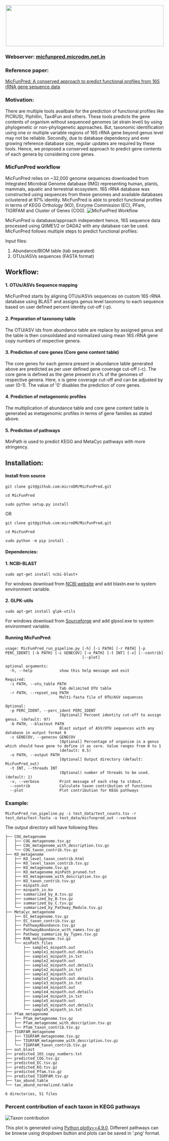 [<p align="center"><img src="logo.jpeg" width=500 height=130></p>](http://210.212.161.138/MicFunPred/)

### Webserver: [micfunpred.microdm.net.in](http://micfunpred.microdm.net.in/)

### Reference paper: 
[MicFunPred: A conserved approach to predict functional profiles from 16S rRNA gene sequence data](https://www.sciencedirect.com/science/article/pii/S0888754321003293)

### Motivation: 
There are multiple tools availbale for the prediction of functional profiles like PICRUSt, Piphillin, Tax4Fun and others. These tools predicts the gene contents of organism without sequenced genomes (at strain level) by using phylogenetic or non-phylogenetic approaches. But, taxonomic identification using one or multiple variable regions of 16S rRNA gene beyond genus level may not be reliable. Secondly, due to database dependency and ever growing reference database size, regular updates are required by these tools. Hence, we proposed a conserved approach to predict gene contents of each genera by considering core genes.

### MicFunPred workflow
MicFunPred relies on ~32,000 genome sequences downloaded from Integrated Microbial Genome database (IMG) representing human, plants, mammals, aquatic and terrestrial ecosystem. 16S rRNA database was constructed using sequences from these genomes and available databases oclustered at 97% identity. MicFunPred is able to predict functional profiles in terms of KEGG Orthology (KO), Enzyme Commission (EC), PFam, TIGRFAM and Cluster of Genes (COG).
![MicFunPred Workflow](workflow.jpeg)

MicFunPred is database/approach independent hence, 16S sequence data processed using QIIME1/2 or DADA2 with any database can be used. MicFunPred follows multiple steps to predict functional profiles:

Input files:

1. Abundance/BIOM table (tab separated)
2. OTUs/ASVs sequences (FASTA format)

## Workflow:

#### 1. OTUs/ASVs Sequence mapping
MicFunPred starts by aligning OTUs/ASVs sequences on custom 16S rRNA database using BLAST and assigns genus level taxonomy to each sequence based on user defined percent identity cut-off (-p).

#### 2. Preparation of taxonomy table
The OTU/ASV ids from abundance table are replace by assigned genus and the table is then consolidated and normalized using mean 16S rRNA gene copy numbers of respective genera.

#### 3. Prediction of core genes (Core gene content table)
The core genes for each genera present in abundance table generated above are predicted as per user defined gene coverage cut-off (-c). The core gene is defined as the gene present in x% of the genomes of respective genera. Here, x is gene coverage cut-off and can be adjusted by user (0-1). The value of '0' disables the prediction of core genes.

#### 4. Prediction of metagenomic profiles
The multiplication of abundance table and core gene content table is generated as metagenomic profiles in terms of gene families as stated above.

#### 5. Prediction of pathways
MinPath is used to predict KEGG and MetaCyc pathways with more stringency.

## Installation:

#### Install from source

```
git clone git@github.com:microDM/MicFunPred.git

cd MicFunPred

sudo python setup.py install
```

OR

```
git clone git@github.com:microDM/MicFunPred.git

cd MicFunPred

sudo python -m pip install .
```

#### Dependencies:

#### 1. NCBI-BLAST
```
sudo apt-get install ncbi-blast+
```

For windows download from [NCBI website](https://ftp.ncbi.nlm.nih.gov/blast/executables/blast+/LATEST/) and add blastn.exe to system environment variable.

#### 2. GLPK-utils
```
sudo apt-get install glpk-utils
```

For windows download from [Sourceforge](https://sourceforge.net/projects/winglpk/) and add glpsol.exe to system environment variable.

#### Running MicFunPred:

```
usage: MicFunPred_run_pipeline.py [-h] [-i PATH] [-r PATH] [-p PERC_IDENT] [-b PATH] [-c GENECOV] [-o PATH] [-t INT] [-v] [--contrib]
                                  [--plot]

optional arguments:
  -h, --help            show this help message and exit

Required:
  -i PATH, --otu_table PATH
                        Tab delimited OTU table
  -r PATH, --repset_seq PATH
                        Multi-fasta file of OTU/ASV sequences

Optional:
  -p PERC_IDENT, --perc_ident PERC_IDENT
                        [Optional] Percent identity cut-off to assign genus. (default: 97)
  -b PATH, --blastout PATH
                        Blast output of ASV/OTU sequences with any database in output format 6
  -c GENECOV, --genecov GENECOV
                        [Optional] Percentage of organism in a genus which should have gene to define it as core. Value ranges from 0 to 1
                        (default: 0.5)
  -o PATH, --output PATH
                        [Optional] Output directory (default: MicFunPred_out)
  -t INT, --threads INT
                        (Optional) number of threads to be used. (default: 1)
  -v, --verbose         Print message of each step to stdout.
  --contrib             Calculate taxon contribution of functions
  --plot                Plot contribution for KEGG pathways
```
### Example:

```
MicFunPred_run_pipeline.py -i test_data/test_counts.tsv -r test_data/test.fasta -o test_data/micfunpred_out --verbose
```

The output directory will have following files:
```
├── COG_metagenome
│   ├── COG_metagenome.tsv.gz
│   ├── COG_metagenome_with_description.tsv.gz
│   └── COG_taxon_contrib.tsv.gz
├── KO_metagenome
│   ├── KO_level_taxon_contrib.html
│   ├── KO_level_taxon_contrib.tsv.gz
│   ├── KO_metagenome.tsv.gz
│   ├── KO_metagenome_minPath_pruned.txt
│   ├── KO_metagenome_with_description.tsv.gz
│   ├── KO_taxon_contrib.tsv.gz
│   ├── minpath.out
│   ├── minpath_in.ko
│   ├── summarized_by_A.tsv.gz
│   ├── summarized_by_B.tsv.gz
│   ├── summarized_by_C.tsv.gz
│   └── summarized_by_Pathway_Module.tsv.gz
├── MetaCyc_metagenome
│   ├── EC_metagenome.tsv.gz
│   ├── EC_taxon_contrib.tsv.gz
│   ├── PathwayAbundance.tsv.gz
│   ├── PathwayAbundance_with_names.tsv.gz
│   ├── Pathway_summarize_by_Types.tsv.gz
│   ├── RXN_metagenome.tsv.gz
│   └── minPath_files
│       ├── sample1_minpath.out
│       ├── sample1_minpath.out.details
│       ├── sample1_minpath_in.txt
│       ├── sample2_minpath.out
│       ├── sample2_minpath.out.details
│       ├── sample2_minpath_in.txt
│       ├── sample3_minpath.out
│       ├── sample3_minpath.out.details
│       ├── sample3_minpath_in.txt
│       ├── sample4_minpath.out
│       ├── sample4_minpath.out.details
│       ├── sample4_minpath_in.txt
│       ├── sample5_minpath.out
│       ├── sample5_minpath.out.details
│       └── sample5_minpath_in.txt
├── Pfam_metagenome
│   ├── Pfam_metagenome.tsv.gz
│   ├── Pfam_metagenome_with_description.tsv.gz
│   └── Pfam_taxon_contrib.tsv.gz
├── TIGRFAM_metagenome
│   ├── TIGRFAM_metagenome.tsv.gz
│   ├── TIGRFAM_metagenome_with_description.tsv.gz
│   └── TIGRFAM_taxon_contrib.tsv.gz
├── out.blast
├── predicted_16S_copy_numbers.txt
├── predicted_COG.tsv.gz
├── predicted_EC.tsv.gz
├── predicted_KO.tsv.gz
├── predicted_Pfam.tsv.gz
├── predicted_TIGRFAM.tsv.gz
├── tax_abund.table
└── tax_abund_normalized.table

6 directories, 51 files

```

### Percent contribution of each taxon in KEGG pathways

![Taxon contribution](taxon-contrib.jpeg)

This plot is generated using [Python plotly==4.9.0](https://plotly.com/python/). Different pathways can be browse using dropdown button and plots can be saved in '.png' format.
